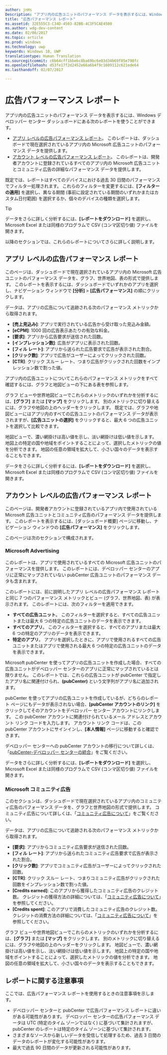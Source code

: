 ```yaml
---
author: jnHs
Description: "アプリ内の広告ユニットのパフォーマンス データを表示するには、Windows デベロッパー センター ダッシュボードにあるアプリ レベルとアカウント レベルの広告パフォーマンス レポートを使います。"
title: "広告パフォーマンス レポート"
ms.assetid: 32E555C3-C34D-4503-82BB-4C3F5CAE4500
ms.author: wdg-dev-content
ms.date: 02/08/2017
ms.topic: article
ms.prod: windows
ms.technology: uwp
keywords: Windows 10, UWP
translationtype: Human Translation
ms.sourcegitcommit: c6b64cff1bbebc8ba69bc6e03d34b69f85e798fc
ms.openlocfilehash: d53fe17f2d2452e66a6b4f9c1609112c621ede64
ms.lasthandoff: 02/07/2017

---
```


# <a name="advertising-performance-report"></a>広告パフォーマンス レポート


アプリ内の広告ユニットのパフォーマンス データを表示するには、Windows デベロッパー センター ダッシュボードにある次のレポートを使うことができます。

-   [アプリ レベルの広告パフォーマンス レポート](advertising-performance-report.md#app-level-advertising-performance-report)。 このレポートは、ダッシュボードで現在選択されているアプリ内の Microsoft 広告ユニットのパフォーマンス データを提供します。
-   [アカウント レベルの広告パフォーマンス レポート](advertising-performance-report.md#account-level-advertising-performance-report)。 このレポートは、開発者アカウントに登録されているすべてのアプリ内の Microsoft 広告ユニットとコミュニティ広告の詳細なパフォーマンス データを提供します。

既定では、レポートはすべてのデバイスにおける過去 30 日間のパフォーマンスでフィルター処理されます。 これらのフィルターを変更するには、**[フィルターの適用]** を選択し、異なる期間 (事前に設定されている期間のいずれかまたはカスタム日付範囲) を選択するか、個々のデバイスの種類を選択します。 

> [!TIP]
> データをさらに詳しく分析するには、**[レポートをダウンロード]** を選択し、Microsoft Excel または同様のプログラムで CSV (コンマ区切り値) ファイルを開きます。

以降のセクションでは、これらのレポートについてさらに詳しく説明します。

## <a name="app-level-advertising-performance-report"></a>アプリ レベルの広告パフォーマンス レポート

このページは、ダッシュボードで現在選択されているアプリ内の Microsoft 広告ユニットのパフォーマンス データを、グラフ、世界地図、表の形式で提供します。 このレポートを表示するには、ダッシュボードでいずれかのアプリを選択し、ナビゲーション ウィンドウで **[分析]** &gt; **[広告パフォーマンス]** の順にクリックします。

データは、アプリの広告について追跡される次のパフォーマンス メトリックから取得されます。

-   **[売上見込み]**: アプリで実行されている広告から受け取った見込み金額。
-   **[eCPM]**: 1000 回の広告表示あたりの有効な料金。
-   **[要求]**: アプリから広告要求が送信された回数。
-   **[インプレッション数]**: 広告がアプリに表示された回数。
-   **[フィル レート]**: アプリから送られた広告要求で広告が表示された割合。
-   **[クリック数]**: アプリで広告がユーザーによってクリックされた回数。
-   **[CTR]**: クリック スルー レート、つまり広告がクリックされた回数をインプレッション数で割った値。

アプリ内の広告ユニットについてこれらのパフォーマンス メトリックをすべて確認するには、グラフと地図ビューの下にある表を参照します。

グラフ ビューや世界地図ビューでこれらのメトリックのいずれかを分析するには、**[グラフ]** または **[マップ]** をクリックします。 別のメトリックに切り替えるには、グラフや地図の上のヘッダーをクリックします。 既定では、グラフや地図ビューにはアプリ内のすべての広告ユニットのパフォーマンス データが表示されますが、**[広告ユニットの選択]** をクリックすると、最大 6 つの広告ユニットを選択して比較できます。

地図ビューで、濃い網掛けは高い値を示し、淡い網掛けは低い値を示します。 地図上の特定の国や地域をポイントすることによって、選択したメトリックの値を分析できます。 地図の任意の領域を拡大して、小さい国々のデータを表示することもできます。

データをさらに詳しく分析するには、**[レポートをダウンロード]** を選択し、Microsoft Excel または同様のプログラムで CSV (コンマ区切り値) ファイルを開きます。

## <a name="account-level-advertising-performance-report"></a>アカウント レベルの広告パフォーマンス レポート

このページは、開発者アカウントに登録されているアプリ内で使用されている Microsoft 広告ユニットとコミュニティ広告のパフォーマンス データを提供します。 このレポートを表示するには、[ダッシュボード概要] ページに移動し、ナビゲーション ウィンドウの **[広告パフォーマンス]** をクリックします。

このページは次のセクションで構成されます。

### <a name="microsoft-advertising"></a>Microsoft Advertising

このレポートは、アプリで使用されているすべての Microsoft 広告ユニットのパフォーマンスを提供します。 このレポートには、デベロッパー センターのアプリに正常にマップされていない pubCenter 広告ユニットのパフォーマンス データも含まれます。

このレポートには、前に説明したアプリ レベルの広告パフォーマンス レポートと同じ 7 つのパフォーマンス メトリックとビュー (グラフ、世界地図、表) が表示されます。 このレポートには、次のフィルターを適用できます。

-   **すべての広告ユニット**。 このフィルターを選択すると、すべての広告ユニットまたは最大 6 つの特定の広告ユニットのデータを表示できます。
-   **すべてのアプリ**。 このフィルターを選択すると、すべてのアプリまたは最大 6 つの特定のアプリのデータを表示できます。
-   **特定のアプリ**。 アプリを選択したときに、アプリで使用されるすべての広告ユニットまたはアプリで使用される最大 6 つの特定の広告ユニットのデータを表示できます。

Microsoft pubCenter を使ってアプリの広告ユニットを作成した場合、すべての広告ユニットがデベロッパー センターのアプリに正常にマップされているとは限りません。 このレポートでは、これらの広告ユニットが pubCenter で指定したアプリ名に関連付けられ、**(pubCenter)** という文字列がアプリ名に追加されます。

pubCenter を使ってアプリの広告ユニットを作成しているが、どちらのレポート ページにもデータが表示されない場合、**[pubCenter アカウントのリンク]** をクリックしてそのアカウントをデベロッパー センター アカウントにリンクします。 この pubCenter アカウントに関連付けられているメール アドレスとアカウント リンク コードを入力します。 アカウント リンク コードは、この pubCenter アカウントにサインインし、**[本人情報]** ページに移動すると確認できます。

デベロッパー センターへの pubCenter アカウントの移行について詳しくは、「[pubCenter-デベロッパー センターの統合](pubcenter-dev-center-integration.md)」をご覧ください。

データをさらに詳しく分析するには、**[レポートをダウンロード]** を選択し、Microsoft Excel または同様のプログラムで CSV (コンマ区切り値) ファイルを開きます。

### <a name="microsoft-community-ads"></a>Microsoft コミュニティ広告

このセクションは、ダッシュボードで現在選択されているアプリ内のコミュニティ広告のパフォーマンス データを、グラフと世界地図の形式で提供します。 コミュニティ広告について詳しくは、「[コミュニティ広告について](about-community-ads.md)」をご覧ください。

データは、アプリの広告について追跡される次のパフォーマンス メトリックから取得されます。

-   **[要求]**: アプリからコミュニティ広告要求が送信された回数。
-   **[フィル レート]**: アプリから送られたコミュニティ広告要求で広告が表示された割合。
-   **[クリック数]**: アプリでコミュニティ広告がユーザーによってクリックされた回数。
-   **[CTR]**: クリック スルー レート、つまりコミュニティ広告がクリックされた回数をインプレッション数で割った値。
-   **[Credits earned]**: このアプリから獲得したコミュニティ広告のクレジット数。 クレジットの獲得方法の詳細については、「[コミュニティ広告について](about-community-ads.md)」を参照してください。
-   **[Credits spent]**: このアプリで消費したコミュニティ広告のクレジット数。 クレジットの消費方法の詳細については、「[コミュニティ広告について](about-community-ads.md)」を参照してください。

グラフ ビューや世界地図ビューでこれらのメトリックのいずれかを分析するには、**[グラフ]** または **[マップ]** をクリックします。 別のメトリックに切り替えるには、グラフや地図の上のヘッダーをクリックします。 地図ビューで、濃い網掛けは高い値を示し、淡い網掛けは低い値を示します。 地図上の特定の国や地域をポイントすることによって、選択したメトリックの値を分析できます。 地図の任意の領域を拡大して、小さい国々のデータを表示することもできます。

## <a name="notes-about-the-reports"></a>レポートに関する注意事項

ここでは、広告パフォーマンス レポートを使用するときの注意事項を示します。

- デベロッパー センターと pubCenter で広告パフォーマンス レポートに違いがある可能性があります。 デベロッパー センターの広告パフォーマンス データは UTC (特定のタイム ゾーンではなく) に基づいて集計されますが、pubCenter のレポートは特定のタイム ゾーンに基づいて集計されます。
- さまざまなソースから新しいデータを受信して処理するため、過去 3 日間のデータのレポートが変化する可能性があります。
- 最大で過去 90 日間のデータが更新される可能性があります。

 

 

